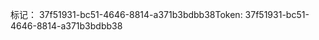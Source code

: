 <span data-ttu-id="e7698-101">标记： 37f51931-bc51-4646-8814-a371b3bdbb38</span><span class="sxs-lookup"><span data-stu-id="e7698-101">Token: 37f51931-bc51-4646-8814-a371b3bdbb38</span></span>